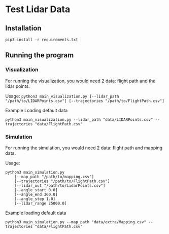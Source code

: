 # Test Lidar Data

## Installation
```
pip3 install -r requirements.txt
```

## Running the program

### Visualization
For running the visualization, you would need 2 data: flight path and the lidar points.

Usage: `python3 main_visualization.py [--lidar_path "/path/to/LIDARPoints.csv"] [--trajectories "/path/to/FlightPath.csv"]`

Example Loading default data
```
python3 main_visualization.py --lidar_path "data/LIDARPoints.csv" --trajectories "data/FlightPath.csv"
```

### Simulation
For running the simulation, you would need 2 data: flight path and mapping data.

Usage:

```
python3 main_simulation.py
    [--map_path "/path/to/mapping.csv"] 
    [--trajectories "/path/to/FlightPath.csv"]
    [--lidar_out "/path/to/LidarPoints.csv"]
    [--angle_start 0.0]
    [--angle_end 360.0]
    [--angle_step 1.0]
    [--lidar_range 25000.0]
```

Example loading default data

```
python3 main_simulation.py --map_path "data/extra/Mapping.csv" --trajectories "data/FlightPath.csv"
```
